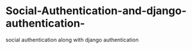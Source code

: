 # Social-Authentication-and-django-authentication-
social authentication along with django authentication
